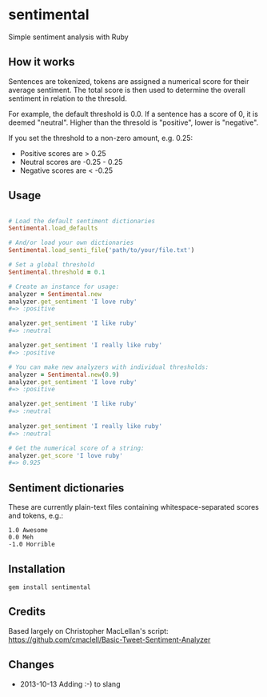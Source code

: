 # sentimental

Simple sentiment analysis with Ruby

## How it works

Sentences are tokenized, tokens are assigned a numerical score
for their average sentiment.  The total score is then used to 
determine the overall sentiment in relation to the thresold.

For example, the default threshold is 0.0.  If a sentence has
a score of 0, it is deemed "neutral".  Higher than the thresold
is "positive", lower is "negative".  

If you set the threshold to a non-zero amount, e.g. 0.25:

- Positive scores are > 0.25
- Neutral scores are -0.25 - 0.25
- Negative scores are < -0.25


## Usage

```ruby

# Load the default sentiment dictionaries
Sentimental.load_defaults

# And/or load your own dictionaries
Sentimental.load_senti_file('path/to/your/file.txt')

# Set a global threshold
Sentimental.threshold = 0.1

# Create an instance for usage:
analyzer = Sentimental.new
analyzer.get_sentiment 'I love ruby'
#=> :positive

analyzer.get_sentiment 'I like ruby'
#=> :neutral

analyzer.get_sentiment 'I really like ruby'
#=> :positive

# You can make new analyzers with individual thresholds:
analyzer = Sentimental.new(0.9)
analyzer.get_sentiment 'I love ruby'
#=> :positive

analyzer.get_sentiment 'I like ruby'
#=> :neutral
 
analyzer.get_sentiment 'I really like ruby'
#=> :neutral

# Get the numerical score of a string:
analyzer.get_score 'I love ruby'
#=> 0.925

```

## Sentiment dictionaries

These are currently plain-text files containing whitespace-separated
scores and tokens, e.g.:

    1.0 Awesome
    0.0 Meh
    -1.0 Horrible

## Installation 

    gem install sentimental

## Credits

Based largely on Christopher MacLellan's script:
https://github.com/cmaclell/Basic-Tweet-Sentiment-Analyzer

## Changes
- 2013-10-13 Adding :-) to slang


